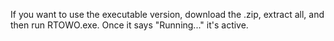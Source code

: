 If you want to use the executable version, download the .zip, extract all, and then run RTOWO.exe. Once it says "Running..." it's active.
